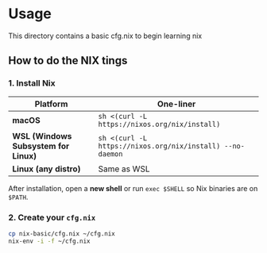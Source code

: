 # Usage
This directory contains a basic cfg.nix to begin learning nix

## How to do the NIX tings

### 1. Install Nix

| Platform | One-liner |
|---|---|
| **macOS** | `sh <(curl -L https://nixos.org/nix/install)` |
| **WSL (Windows Subsystem for Linux)** | `sh <(curl -L https://nixos.org/nix/install) --no-daemon` |
| **Linux (any distro)** | Same as WSL |

After installation, open a **new shell** or run `exec $SHELL` so Nix binaries are on `$PATH`.

### 2. Create your `cfg.nix`

```bash
cp nix-basic/cfg.nix ~/cfg.nix
nix-env -i -f ~/cfg.nix

